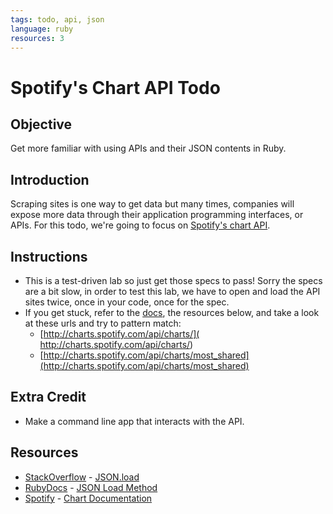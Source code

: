 ```yaml
---
tags: todo, api, json
language: ruby
resources: 3
---
```


# Spotify's Chart API Todo

## Objective

Get more familiar with using APIs and their JSON contents in Ruby.

## Introduction

Scraping sites is one way to get data but many times, companies will expose more data through their application programming interfaces, or APIs. For this todo, we're going to focus on [Spotify's chart API](http://charts.spotify.com/docs).

## Instructions
* This is a test-driven lab so just get those specs to pass! Sorry the specs are a bit slow, in order to test this lab, we have to open and load the API sites twice, once in your code, once for the spec. 
* If you get stuck, refer to the [docs](http://charts.spotify.com/docs), the resources below, and take a look at these urls and try to pattern match: 
  * [http://charts.spotify.com/api/charts/]( http://charts.spotify.com/api/charts/)
  * [http://charts.spotify.com/api/charts/most_shared](http://charts.spotify.com/api/charts/most_shared)

## Extra Credit
* Make a command line app that interacts with the API.

## Resources
* [StackOverflow](http://stackoverflow.com/) - [JSON.load](http://stackoverflow.com/questions/18581792/ruby-on-rails-and-json-parser-from-url?answertab=votes#tab-top)
* [RubyDocs](http://www.ruby-doc.org/) - [JSON Load Method](http://www.ruby-doc.org/stdlib-2.0.0/libdoc/json/rdoc/JSON.html#method-i-load)
* [Spotify](https://developer.spotify.com/) - [Chart Documentation](http://charts.spotify.com/docs)
